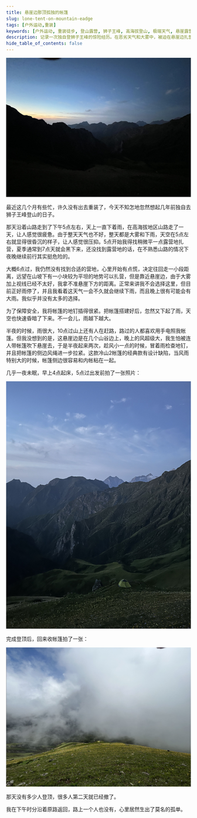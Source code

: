 ```yaml
---
title: 悬崖边那顶孤独的帐篷
slug: lone-tent-on-mountain-eadge
tags: [户外运动,重装]
keywords: [户外运动, 重装徒步, 登山露营, 狮子王峰, 高海拔登山, 极端天气, 悬崖露营, 帐篷扎营, 冷山2帐篷, 独自登山, 户外安全, 山地露营, 户外装备, 登山经历, 户外探险]
description: 记录一次独自登狮子王峰的惊险经历。在恶劣天气和大雾中，被迫在悬崖边扎营过夜，经历了一整夜的风雨考验。分享高海拔登山露营的真实体验，以及在极端环境下的安全应对措施。
hide_table_of_contents: false
---
```


![alt text](<assets/2025-10-27 悬崖边那顶孤独的帐篷/image-1.png>)

最近这几个月有些忙，许久没有出去重装了，今天不知怎地忽然想起几年前独自去狮子王峰登山的日子。

那天沿着山路走到了下午5点左右，天上一直下着雨，在高海拔地区山路走了一天，让人感觉很疲惫。由于整天天气也不好，整天都是大雾和下雨，天空在5点左右就显得很昏沉的样子，让人感觉很压抑。5点开始我得找稍微平一点露营地扎营，夏季通常到7点天就会黑下来，还没找到露营地的话，在不熟悉山路的情况下夜晚继续前行其实挺危险的。

大概6点过，我仍然没有找到合适的营地，心里开始有点慌，决定往回走一小段距离，远望在山坡下有一小块较为平坦的地势可以扎营，但是靠近悬崖边，由于大雾加上视线已经不太好，我拿不准悬崖下方的距离。正常来讲我不会选择这里，但目前正好雨停了，并且我看着这天气一会不久就会继续下雨，而且晚上很有可能会有大雨。我似乎并没有太多的选择。

为了保障安全，我将帐篷的地钉插得很紧。把帐篷搭建好后，忽然又下起了雨，天空也快速昏暗了下来。不一会儿，雨越下越大。

半夜的时候，雨很大，10点过山上还有人在赶路，路过的人都喜欢用手电照我帐篷。但我没想到的是，这悬崖边是在几个山谷边上，晚上的风超级大，我生怕被连人带帐篷吹下悬崖去，于是半夜起来两次，趁风小一点的时候，冒着雨检查地钉，并且把帐篷的侧边风绳进一步拉紧。这款冷山2帐篷的经典款有设计缺陷，当风雨特别大的时候，帐篷侧边很容易和内帐粘在一起。

几乎一夜未眠，早上4点起床，5点过出发前拍了一张照片：

![alt text](<assets/2025-10-27 悬崖边那顶孤独的帐篷/image.png>)

完成登顶后，回来收帐篷拍了一张：

![alt text](<assets/2025-10-27 悬崖边那顶孤独的帐篷/image2.png>)

那天没有多少人登顶，很多人第二天就已经撤了。

我在下午时分沿着原路返回，路上一个人也没有，心里居然生出了莫名的孤单。

<!-- truncate -->

